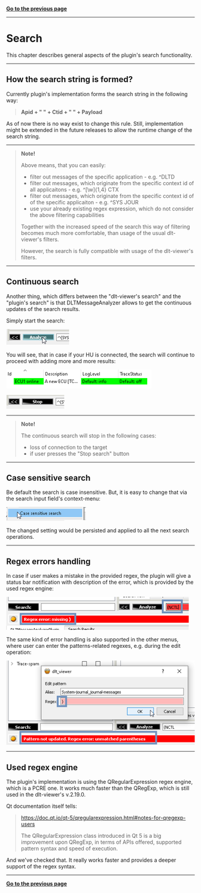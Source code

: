 [**Go to the previous page**](../../README.md)

----

# Search

This chapter describes general aspects of the plugin's search functionality.

----

## How the search string is formed?

Currently plugin's implementation forms the search string in the following way:

> **Apid + " " + Ctid + " " + Payload**

As of now there is no way exist to change this rule. Still, implementation might be extended in the future releases to allow the runtime change of the search string.

----

> **Note!**
>
> Above means, that you can easily: 
> - filter out messages of the specific application - e.g. ^DLTD
> - filter out messages, which originate from the specific context id of all applicaitons - e.g. ^[\w]{1,4} CTX
> - filter out messages, which originate from the specific context id of of the specific applicaiton - e.g. ^SYS JOUR
> - use your already existing regex expression, which do not consider the above filtering capabilities
>
> Together with the increased speed of the search this way of filtering becomes much more comfortable, than usage of the usual dlt-viewer's filters.
>
> However, the search is fully compatible with usage of the dlt-viewer's filters.

----

## Continuous search

Another thing, which differs between the "dlt-viewer's search" and the "plugin's search" is that DLTMessageAnalyzer allows to get the continuous updates of the search results.

Simply start the search:

![Screenshot of the start of the search](./start_search.png)

You will see, that in case if your HU is connected, the search will continue to proceed with adding more and more results:

![Screenshot of the connected ECU](./ECU_connected.png)

![Screenshot of the connected ECU](./search_ongoing.png)

----

> **Note!**
>
> The continuous search will stop in the following cases:
> - loss of connection to the target
> - if user presses the "Stop search" button

----

## Case sensitive search

Be default the search is case insensitive. 
But, it is easy to change that via the search input field's context-menu:

![Screenshot of the "Case sensitive search" context-menu item](./case_sensitive_search.png)

The changed setting would be persisted and applied to all the next search operations.

----

## Regex errors handling

In case if user makes a mistake in the provided regex, the plugin will give a status bar notification with description of the error, which is provided by the used regex engine:

![Screenshot of the attempt to apply regex which contains the error](./regex_with_error.png)

The same kind of error handling is also supported in the other menus, where user can enter the patterns-related regexes, e.g. during the edit operation: 

![Screenshot of the attempt to save the regex which contains the error](./regex_with_error_in_edit_mode.png)

----

## Used regex engine

The plugin's implementation is using the QRegularExpression regex engine, which is a PCRE one.
It works much faster than the QRegExp, which is still used in the dlt-viewer's v.2.19.0.

Qt documentation itself tells:
>https://doc.qt.io/qt-5/qregularexpression.html#notes-for-qregexp-users
>
>The QRegularExpression class introduced in Qt 5 is a big improvement upon QRegExp, in terms of APIs offered, supported pattern syntax and speed of execution. 

And we've checked that. It really works faster and provides a deeper support of the regex syntax.

----

[**Go to the previous page**](../../README.md)